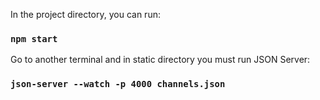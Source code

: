 In the project directory, you can run:
### `npm start`
Go to another terminal and in static directory you must run JSON Server:
### `json-server --watch -p 4000 channels.json`

